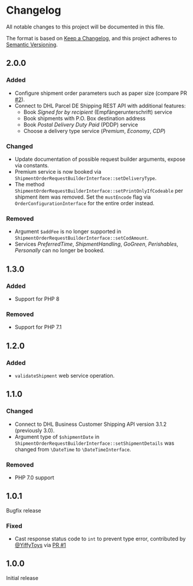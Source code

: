 # Changelog

All notable changes to this project will be documented in this file.

The format is based on [Keep a Changelog](https://keepachangelog.com/en/1.0.0/),
and this project adheres to [Semantic Versioning](https://semver.org/spec/v2.0.0.html).

## 2.0.0

### Added

- Configure shipment order parameters such as paper size (compare PR [#2](https://github.com/netresearch/dhl-sdk-api-bcs/pull/2)).
- Connect to DHL Parcel DE Shipping REST API with additional features:
  - Book _Signed for by recipient_ (Empfängerunterschrift) service
  - Book shipments with P.O. Box destination address
  - Book _Postal Delivery Duty Paid_ (PDDP) service
  - Choose a delivery type service (_Premium_, _Economy_, _CDP_)

### Changed

- Update documentation of possible request builder arguments, expose via constants.
- Premium service is now booked via `ShipmentOrderRequestBuilderInterface::setDeliveryType`.
- The method `ShipmentOrderRequestBuilderInterface::setPrintOnlyIfCodeable` per shipment item
  was removed. Set the `mustEncode` flag via `OrderConfigurationInterface` for the entire
  order instead.

### Removed

- Argument `$addFee` is no longer supported in `ShipmentOrderRequestBuilderInterface::setCodAmount`. 
- Services _PreferredTime_, _ShipmentHandling_, _GoGreen_, _Perishables_, _Personally_ can no longer
  be booked.

## 1.3.0

### Added

- Support for PHP 8

### Removed

- Support for PHP 7.1

## 1.2.0

### Added

- `validateShipment` web service operation.

## 1.1.0

### Changed

- Connect to DHL Business Customer Shipping API version 3.1.2 (previously 3.0).
- Argument type of `$shipmentDate` in `ShipmentOrderRequestBuilderInterface::setShipmentDetails`
  was changed from `\DateTime` to `\DateTimeInterface`.

### Removed

- PHP 7.0 support

## 1.0.1

Bugfix release

### Fixed

- Cast response status code to `int` to prevent type error, contributed by [@YiffyToys](https://github.com/YiffyToys) via [PR #1](https://github.com/netresearch/dhl-sdk-api-bcs/pull/1)

## 1.0.0

Initial release
